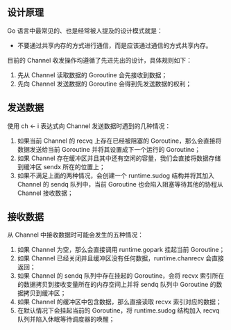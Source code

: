 ## 设计原理
Go 语言中最常见的、也是经常被人提及的设计模式就是：
- 不要通过共享内存的方式进行通信，而是应该通过通信的方式共享内存。

目前的 Channel 收发操作均遵循了先进先出的设计，具体规则如下：
1. 先从 Channel 读取数据的 Goroutine 会先接收到数据；
2. 先向 Channel 发送数据的 Goroutine 会得到先发送数据的权利；

## 发送数据
使用 ch <- i 表达式向 Channel 发送数据时遇到的几种情况：
1. 如果当前 Channel 的 recvq 上存在已经被阻塞的 Goroutine，那么会直接将数据发送给当前 Goroutine 并将其设置成下一个运行的 Goroutine；
2. 如果 Channel 存在缓冲区并且其中还有空闲的容量，我们会直接将数据存储到缓冲区 sendx 所在的位置上；
3. 如果不满足上面的两种情况，会创建一个 runtime.sudog 结构并将其加入 Channel 的 sendq 队列中，当前 Goroutine 也会陷入阻塞等待其他的协程从 Channel 接收数据；

## 接收数据
从 Channel 中接收数据时可能会发生的五种情况：
1. 如果 Channel 为空，那么会直接调用 runtime.gopark 挂起当前 Goroutine；
2. 如果 Channel 已经关闭并且缓冲区没有任何数据，runtime.chanrecv 会直接返回；
3. 如果 Channel 的 sendq 队列中存在挂起的 Goroutine，会将 recvx 索引所在的数据拷贝到接收变量所在的内存空间上并将 sendq 队列中 Goroutine 的数据拷贝到缓冲区；
4. 如果 Channel 的缓冲区中包含数据，那么直接读取 recvx 索引对应的数据；
5. 在默认情况下会挂起当前的 Goroutine，将 runtime.sudog 结构加入 recvq 队列并陷入休眠等待调度器的唤醒；